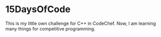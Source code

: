 # 15DaysOfCode
This is my little own challenge for C++ in CodeChef. Now, I am learning many things for competitive programming.
